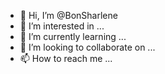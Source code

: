 - 👋 Hi, I’m @BonSharlene
- 👀 I’m interested in ...
- 🌱 I’m currently learning ...
- 💞️ I’m looking to collaborate on ...
- 📫 How to reach me ...

<!---
BonSharlene/BonSharlene is a ✨ special ✨ repository because its `README.md` (this file) appears on your GitHub profile.
You can click the Preview link to take a look at your changes.
--->
